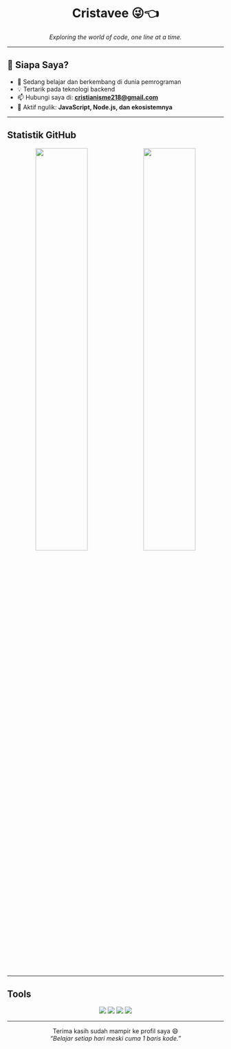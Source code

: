 <h1 align="center">Cristavee 😜👈</h1>

<p align="center">
  <i>Exploring the world of code, one line at a time.</i>
</p>

---

## 🧭 Siapa Saya?

- 🌱 Sedang belajar dan berkembang di dunia pemrograman
- 💡 Tertarik pada teknologi backend
- 📫 Hubungi saya di: <strong>cristianisme218@gmail.com</strong>
- 🚀 Aktif ngulik: **JavaScript, Node.js, dan ekosistemnya**

---

## Statistik GitHub

<div align="center">
  <img src="https://github-readme-stats.vercel.app/api?username=Cristavee&show_icons=true&theme=radical" width="49%" />
  <img src="https://github-readme-stats.vercel.app/api/top-langs/?username=Cristavee&layout=compact&theme=radical" width="49%" />
</div>

---

## Tools

<div align="center">
  <img src="https://img.shields.io/badge/JavaScript-F7DF1E?style=flat&logo=javascript&logoColor=000" />
  <img src="https://img.shields.io/badge/Node.js-339933?style=flat&logo=node.js&logoColor=fff" />
  <img src="https://img.shields.io/badge/Git-F05032?style=flat&logo=git&logoColor=fff" />
  <img src="https://img.shields.io/badge/Termux-000000?style=flat&logo=gnubash&logoColor=white" />
</div>

---

<p align="center">
  Terima kasih sudah mampir ke profil saya 😄<br>
  <i>“Belajar setiap hari meski cuma 1 baris kode.”</i>
</p>